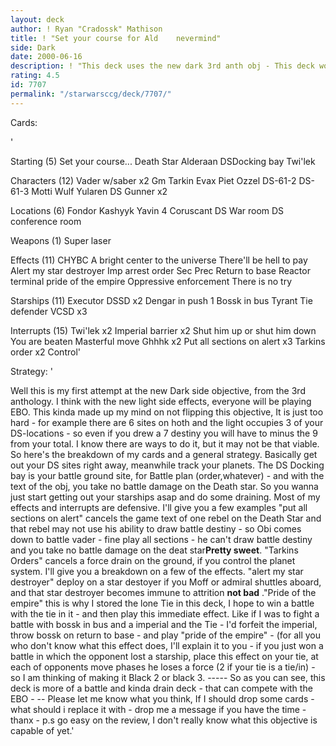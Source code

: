 ```yaml
---
layout: deck
author: ! Ryan "Cradossk" Mathison
title: ! "Set your course for Ald    nevermind"
side: Dark
date: 2000-06-16
description: ! "This deck uses the new dark 3rd anth obj - This deck won't flip the obj - it just uses the benifits."
rating: 4.5
id: 7707
permalink: "/starwarsccg/deck/7707/"
---
```

Cards: 

'

Starting (5)
Set your course...
Death Star
Alderaan
DSDocking bay
Twi'lek

Characters (12)
Vader w/saber x2
Gm Tarkin
Evax
Piet
Ozzel
DS-61-2
DS-61-3
Motti
Wulf Yularen
DS Gunner x2

Locations (6)
Fondor
Kashyyk
Yavin 4
Coruscant
DS War room
DS conference room

Weapons (1)
Super laser

Effects (11)
CHYBC
A bright center to the universe
There'll be hell to pay
Alert my star destroyer
Imp arrest order
Sec Prec
Return to base
Reactor terminal
pride of the empire
Oppressive enforcement
There is no try

Starships (11)
Executor
DSSD x2
Dengar in push 1
Bossk in bus
Tyrant
Tie defender
VCSD x3

Interrupts (15)
Twi'lek x2
Imperial barrier x2
Shut him up or shut him down
You are beaten
Masterful move
Ghhhk x2
Put all sections on alert x3
Tarkins order x2
Control'

Strategy: '

Well this is my first attempt at the new Dark side objective, from the 3rd anthology. I think with the new light side effects, everyone will be playing EBO. This kinda made up my mind on not flipping this objective, It is just too hard - for example there are 6 sites on hoth and the light occupies 3 of your DS-locations - so even if you drew a 7 destiny you will have to minus the 9 from your total. I know there are ways to do it, but it may not be that viable. So here's the breakdown of my cards and  a general strategy. Basically get out your DS sites right away, meanwhile track your planets. The DS Docking bay is your battle ground site, for Battle plan (order,whatever) - and with the text of the obj, you take no battle damage on the Death star. So you wanna just start getting out your starships asap and do some draining. Most of my effects and interrupts are defensive. I'll give you a few examples "put all sections on alert" cancels the game text of one rebel on the Death Star and that rebel may not use his ability to draw battle destiny - so Obi comes down to battle vader - fine play all sections - he can't draw battle destiny and you take no battle damage on the deat star**Pretty sweet**. "Tarkins Orders" cancels a force drain on the ground, if you control the planet system. I'll give you a breakdown on	a few of  the effects. "alert my star destroyer" deploy on a star destoyer if you Moff or admiral shuttles aboard, and that star destroyer becomes immune to attrition **not bad** ."Pride of the empire" this is why I stored the lone Tie in this deck, I hope to win a battle with the tie in it - and then play this immediate effect. Like if I was to fight a battle with bossk in bus and a imperial and the Tie - I'd forfeit the imperial, throw bossk on return to base - and play "pride of the empire" - (for all you who don't know what this effect does, I'll explain it to you - if you just won a battle in which the opponent lost a starship, place this effect on your tie, at each of opponents move phases he loses a force (2 if your tie is a tie/in) - so I am thinking of making it Black 2 or black 3. ----- So as you can see, this deck is more of a battle and kinda drain deck - that can compete with the EBO - -- Please let me know what you think, If I should drop some cards - what should i replace it with - drop me a message if you have the time - thanx   - p.s go easy on the review, I don't really know what this objective is capable of yet.'
